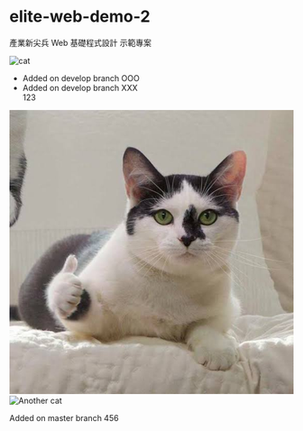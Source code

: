 # elite-web-demo-2

產業新尖兵 Web 基礎程式設計 示範專案  

![cat](https://imgur.com/S2kGzGA.gif)

- Added on develop branch OOO
- Added on develop branch XXX  
123  

![Cat](./image/cat.jpg)
![Another cat](https://i.imgur.com/9wGJWa0.png)

Added on master branch
456
